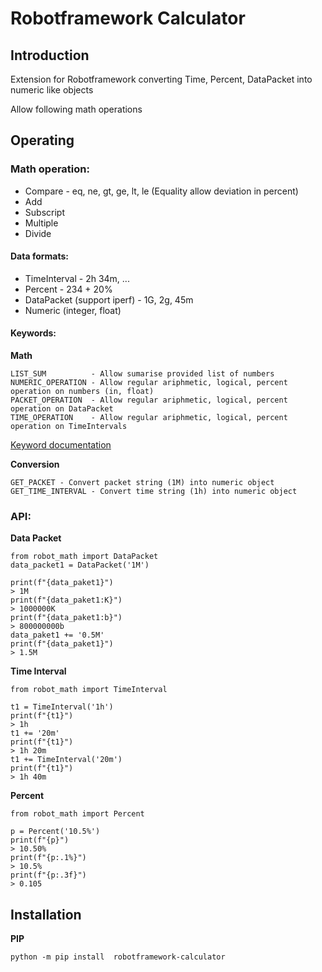 # Robotframework Calculator

## Introduction

Extension for Robotframework converting Time, Percent, DataPacket into numeric like objects

Allow following math operations 

## Operating
### Math operation:

- Compare - eq, ne, gt, ge, lt, le (Equality allow deviation in percent)
- Add
- Subscript
- Multiple 
- Divide

#### Data formats: 

- TimeInterval        - 2h 34m, ...
- Percent                  - 234 + 20%
- DataPacket (support iperf)  - 1G, 2g, 45m
- Numeric (integer, float) 

#### Keywords:

**Math**

    LIST_SUM          - Allow sumarise provided list of numbers
    NUMERIC_OPERATION - Allow regular ariphmetic, logical, percent operation on numbers (in, float)
    PACKET_OPERATION  - Allow regular ariphmetic, logical, percent operation on DataPacket 
    TIME_OPERATION    - Allow regular ariphmetic, logical, percent operation on TimeIntervals
    
<a href="robot_math/ROBOT_MATH.html">Keyword documentation</a>

**Conversion**

    GET_PACKET - Convert packet string (1M) into numeric object
    GET_TIME_INTERVAL - Convert time string (1h) into numeric object

### API:

**Data Packet**


    from robot_math import DataPacket 
    data_packet1 = DataPacket('1M')

    print(f"{data_paket1}")
    > 1M
    print(f"{data_paket1:K}")
    > 1000000K
    print(f"{data_paket1:b}")
    > 800000000b
    data_paket1 += '0.5M'
    print(f"{data_paket1}")
    > 1.5M
    
**Time Interval**


    from robot_math import TimeInterval
    
    t1 = TimeInterval('1h')
    print(f"{t1}")
    > 1h
    t1 += '20m'
    print(f"{t1}")
    > 1h 20m
    t1 += TimeInterval('20m')
    print(f"{t1}")
    > 1h 40m

    
**Percent**


    from robot_math import Percent
    
    p = Percent('10.5%')
    print(f"{p}")
    > 10.50%
    print(f"{p:.1%}")
    > 10.5%
    print(f"{p:.3f}")
    > 0.105
    
## Installation
    
**PIP**
    
    python -m pip install  robotframework-calculator